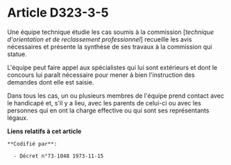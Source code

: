 # Article D323-3-5

Une équipe technique étudie les cas soumis à la commission [*technique d'orientation et de reclassement professionnel*]
recueille les avis nécessaires et présente la synthèse de ses travaux à la commission qui statue.

L'équipe peut faire appel aux spécialistes qui lui sont extérieurs et dont le concours lui paraît nécessaire pour mener à
bien l'instruction des demandes dont elle est saisie.

Dans tous les cas, un ou plusieurs membres de l'équipe prend contact avec le handicapé et, s'il y a lieu, avec les parents de
celui-ci ou avec les personnes qui en ont la charge effective ou qui sont ses représentants légaux.

**Liens relatifs à cet article**

	**Codifié par**:

	  - Décret n°73-1048 1973-11-15
